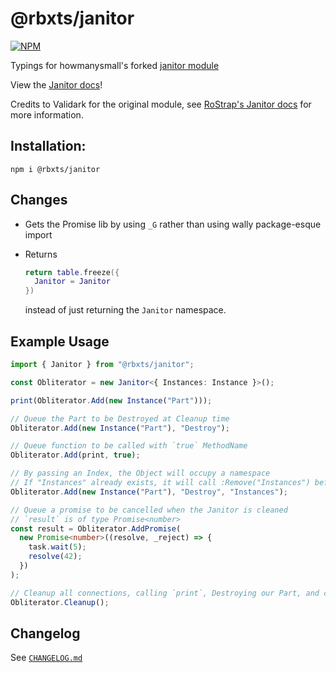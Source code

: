 # @rbxts/janitor

[![NPM](https://nodei.co/npm/@rbxts/janitor.png)](https://npmjs.org/package/@rbxts/janitor)

Typings for howmanysmall's forked [janitor module](https://github.com/howmanysmall/Janitor)

View the [Janitor docs](https://howmanysmall.github.io/Janitor/)!

Credits to Validark for the original module, see [RoStrap's Janitor docs](https://rostrap.github.io/Libraries/Events/Janitor/) for more information.

## Installation:

`npm i @rbxts/janitor`

## Changes

- Gets the Promise lib by using `_G` rather than using wally package-esque import
- Returns

  ```lua
  return table.freeze({
  	Janitor = Janitor
  })
  ```

  instead of just returning the `Janitor` namespace.

## Example Usage

```typescript
import { Janitor } from "@rbxts/janitor";

const Obliterator = new Janitor<{ Instances: Instance }>();

print(Obliterator.Add(new Instance("Part")));

// Queue the Part to be Destroyed at Cleanup time
Obliterator.Add(new Instance("Part"), "Destroy");

// Queue function to be called with `true` MethodName
Obliterator.Add(print, true);

// By passing an Index, the Object will occupy a namespace
// If "Instances" already exists, it will call :Remove("Instances") before writing
Obliterator.Add(new Instance("Part"), "Destroy", "Instances");

// Queue a promise to be cancelled when the Janitor is cleaned
// `result` is of type Promise<number>
const result = Obliterator.AddPromise(
  new Promise<number>((resolve, _reject) => {
    task.wait(5);
    resolve(42);
  })
);

// Cleanup all connections, calling `print`, Destroying our Part, and cancelling our promise
Obliterator.Cleanup();
```

## Changelog

See [`CHANGELOG.md`](https://github.com/OverHash/Roblox-TS-Libraries/blob/master/janitor/CHANGELOG.md)
